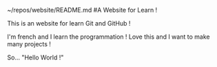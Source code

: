 ~/repos/website/README.md
#A Website for Learn !

This is an website for learn Git and GitHub !

I'm french and I learn the programmation ! Love this and I want to make many projects !

So... "Hello World !"

